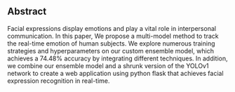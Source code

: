 ## Abstract
Facial expressions display emotions and play a vital role
in interpersonal communication. In this paper, We propose
a multi-model method to track the real-time emotion of human subjects.
We explore numerous training strategies and hyperparameters on our custom ensemble model, which achieves a
74.48% accuracy by integrating different techniques. In addition, we combine our ensemble model and a shrunk version of the YOLOv1 network to create a web application using python flask that achieves facial expression recognition in real-time.
